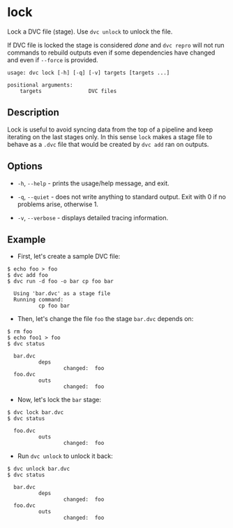 # lock

Lock a DVC file (stage). Use `dvc unlock` to unlock the file.

If DVC file is locked the stage is considered _done_ and `dvc repro` will not
run commands to rebuild outputs even if some dependencies have changed and even
if `--force` is provided.

```usage
usage: dvc lock [-h] [-q] [-v] targets [targets ...]

positional arguments:
    targets               DVC files
```

## Description

Lock is useful to avoid syncing data from the top of a pipeline and keep
iterating on the last stages only. In this sense `lock` makes a stage file to
behave as a `.dvc` file that would be created by `dvc add` ran on outputs.

## Options

- `-h`, `--help` - prints the usage/help message, and exit.

- `-q`, `--quiet` - does not write anything to standard output. Exit with 0 if
  no problems arise, otherwise 1.

- `-v`, `--verbose` - displays detailed tracing information.

## Example

- First, let's create a sample DVC file:

```dvc
$ echo foo > foo
$ dvc add foo
$ dvc run -d foo -o bar cp foo bar

  Using 'bar.dvc' as a stage file
  Running command:
          cp foo bar
```

- Then, let's change the file `foo` the stage `bar.dvc` depends on:

```dvc
$ rm foo
$ echo foo1 > foo
$ dvc status

  bar.dvc
          deps
                  changed:  foo
  foo.dvc
          outs
                  changed:  foo
```

- Now, let's lock the `bar` stage:

```dvc
$ dvc lock bar.dvc
$ dvc status

  foo.dvc
          outs
                  changed:  foo
```

- Run `dvc unlock` to unlock it back:

```dvc
$ dvc unlock bar.dvc
$ dvc status

  bar.dvc
          deps
                  changed:  foo
  foo.dvc
          outs
                  changed:  foo
```
